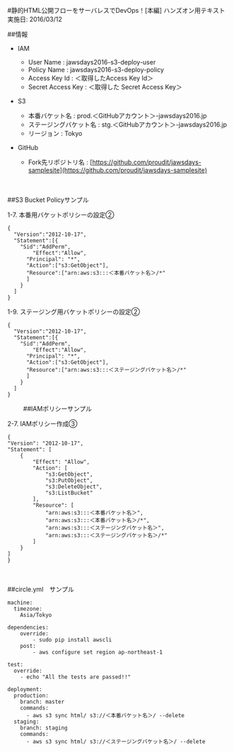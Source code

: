 #静的HTML公開フローをサーバレスでDevOps！[本編]
ハンズオン用テキスト  
実施日: 2016/03/12

##情報
- IAM
   - User Name : jawsdays2016-s3-deploy-user
   - Policy Name : jawsdays2016-s3-deploy-policy
   - Access Key Id : ＜取得したAccess Key Id＞
   - Secret Access Key : ＜取得した Secret Access Key＞

- S3
   - 本番バケット名 : prod.＜GitHubアカウント＞-jawsdays2016.jp
   - ステージングバケット名 : stg.＜GitHubアカウント＞-jawsdays2016.jp
   - リージョン : Tokyo

- GitHub
   - Fork先リポジトリ名 : [https://github.com/proudit/jawsdays-samplesite](https://github.com/proudit/jawsdays-samplesite)

　
　　
　　

##S3 Bucket Policyサンプル


1-7. 本番用バケットポリシーの設定② 

```
{
  "Version":"2012-10-17",
  "Statement":[{
    "Sid":"AddPerm",
        "Effect":"Allow",
      "Principal": "*",
      "Action":["s3:GetObject"],
      "Resource":["arn:aws:s3:::＜本番バケット名＞/*"
      ]
    }
  ]
}
```

1-9. ステージング用バケットポリシーの設定②

```
{
  "Version":"2012-10-17",
  "Statement":[{
    "Sid":"AddPerm",
        "Effect":"Allow",
      "Principal": "*",
      "Action":["s3:GetObject"],
      "Resource":["arn:aws:s3:::＜ステージングバケット名＞/*"
      ]
    }
  ]
}
```

　
　
##IAMポリシーサンプル

2-7. IAMポリシー作成③

```
{
"Version": "2012-10-17",
"Statement": [
    {
        "Effect": "Allow",
        "Action": [
            "s3:GetObject",
            "s3:PutObject",
            "s3:DeleteObject",
            "s3:ListBucket"
        ],
        "Resource": [
            "arn:aws:s3:::＜本番バケット名＞",
            "arn:aws:s3:::＜本番バケット名＞/*",
            "arn:aws:s3:::＜ステージングバケット名＞",
            "arn:aws:s3:::＜ステージングバケット名＞/*"
        ]
    }
]
}
```

　
　

##circle.yml　サンプル

```
machine:
  timezone:
    Asia/Tokyo

dependencies:
    override:
        - sudo pip install awscli
    post:
        - aws configure set region ap-northeast-1

test:
  override:
    - echo "All the tests are passed!!"

deployment:
  production:
    branch: master
    commands:
      - aws s3 sync html/ s3://＜本番バケット名＞/ --delete
  staging:
    branch: staging
    commands:
      - aws s3 sync html/ s3://＜ステージングバケット名＞/ --delete
```

